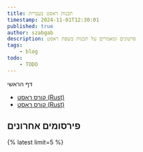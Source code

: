 ```yaml
---
title: תכנות ראסט בעברית
timestamp: 2024-11-01T12:30:01
published: true
author: szabgab
description: סרטונים ומאמרים על תכנות בשפת ראסט
tags:
    - blog
todo:
    - TODO
---
```


דף הראשי

* [קורס ראסט (Rust)](/rust)
* [קורס ראסט (Rust)](/rust-course)

## פירסומים אחרונים

{% latest limit=5 %}
